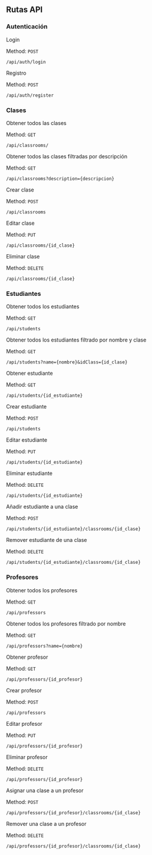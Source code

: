 ## Rutas API

### Autenticación

Login

Method: `POST`

```
/api/auth/login
```

Registro

Method: `POST`

```
/api/auth/register
```

### Clases

Obtener todos las clases

Method: `GET`

```
/api/classrooms/
```

Obtener todos las clases filtradas por descripción

Method: `GET`

```
/api/classrooms?description={descripcion}
```

Crear clase

Method: `POST`

```
/api/classrooms
```

Editar clase

Method: `PUT`

```
/api/classrooms/{id_clase}
```

Eliminar clase

Method: `DELETE`

```
/api/classrooms/{id_clase}
```

### Estudiantes

Obtener todos los estudiantes

Method: `GET`

```
/api/students
```

Obtener todos los estudiantes filtrado por nombre y clase

Method: `GET`

```
/api/students?name={nombre}&idClass={id_clase}
```

Obtener estudiante

Method: `GET`

```
/api/students/{id_estudiante}
```

Crear estudiante

Method: `POST`

```
/api/students
```

Editar estudiante

Method: `PUT`

```
/api/students/{id_estudiante}
```

Eliminar estudiante

Method: `DELETE`

```
/api/students/{id_estudiante}
```

Añadir estudiante a una clase

Method: `POST`

```
/api/students/{id_estudiante}/classrooms/{id_clase}
```

Remover estudiante de una clase

Method: `DELETE`

```
/api/students/{id_estudiante}/classrooms/{id_clase}
```

### Profesores

Obtener todos los profesores

Method: `GET`

```
/api/professors
```

Obtener todos los profesores filtrado por nombre

Method: `GET`

```
/api/professors?name={nombre}
```

Obtener profesor

Method: `GET`

```
/api/professors/{id_profesor}
```

Crear profesor

Method: `POST`

```
/api/professors
```

Editar profesor

Method: `PUT`

```
/api/professors/{id_profesor}
```

Eliminar profesor

Method: `DELETE`

```
/api/professors/{id_profesor}
```

Asignar una clase a un profesor

Method: `POST`

```
/api/professors/{id_profesor}/classrooms/{id_clase}
```

Remover una clase a un profesor

Method: `DELETE`

```
/api/professors/{id_profesor}/classrooms/{id_clase}
```


